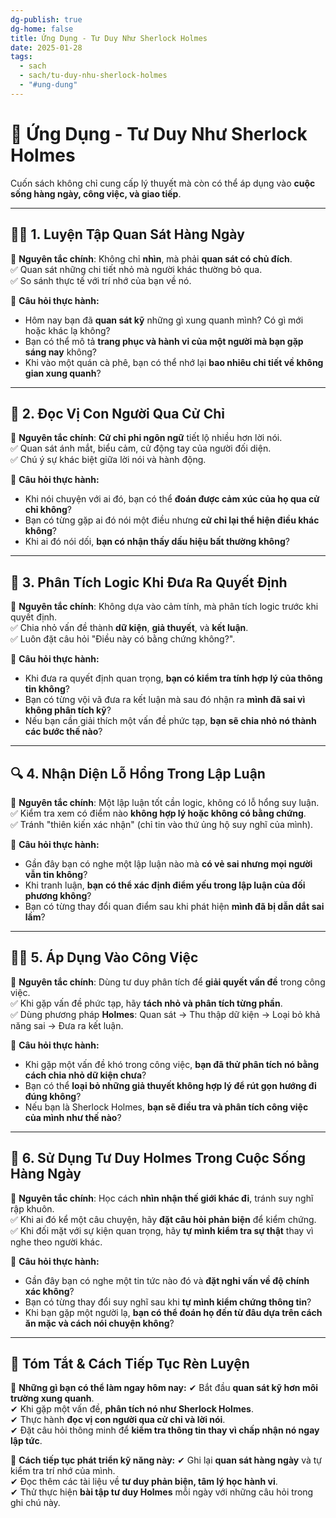 ```yaml
---
dg-publish: true
dg-home: false
title: Ứng Dụng - Tư Duy Như Sherlock Holmes
date: 2025-01-28
tags:
  - sach
  - sach/tu-duy-nhu-sherlock-holmes
  - "#ung-dung"
---
```

# 🎯 Ứng Dụng - Tư Duy Như Sherlock Holmes

Cuốn sách không chỉ cung cấp lý thuyết mà còn có thể áp dụng vào **cuộc sống hàng ngày, công việc, và giao tiếp**.  

---

## 🕵️‍♂️ **1. Luyện Tập Quan Sát Hàng Ngày**  
📌 **Nguyên tắc chính**: Không chỉ **nhìn**, mà phải **quan sát có chủ đích**.  
✅ Quan sát những chi tiết nhỏ mà người khác thường bỏ qua.  
✅ So sánh thực tế với trí nhớ của bạn về nó.  

🧠 **Câu hỏi thực hành:**  
- Hôm nay bạn đã **quan sát kỹ** những gì xung quanh mình? Có gì mới hoặc khác lạ không?  
- Bạn có thể mô tả **trang phục và hành vi của một người mà bạn gặp sáng nay** không?  
- Khi vào một quán cà phê, bạn có thể nhớ lại **bao nhiêu chi tiết về không gian xung quanh**?  

---

## 🧐 **2. Đọc Vị Con Người Qua Cử Chỉ**  
📌 **Nguyên tắc chính**: **Cử chỉ phi ngôn ngữ** tiết lộ nhiều hơn lời nói.  
✅ Quan sát ánh mắt, biểu cảm, cử động tay của người đối diện.  
✅ Chú ý sự khác biệt giữa lời nói và hành động.  

🧠 **Câu hỏi thực hành:**  
- Khi nói chuyện với ai đó, bạn có thể **đoán được cảm xúc của họ qua cử chỉ không**?
- Bạn có từng gặp ai đó nói một điều nhưng **cử chỉ lại thể hiện điều khác không**?  
- Khi ai đó nói dối, **bạn có nhận thấy dấu hiệu bất thường không**?  

---

## 🧩 **3. Phân Tích Logic Khi Đưa Ra Quyết Định**  
📌 **Nguyên tắc chính**: Không dựa vào cảm tính, mà phân tích logic trước khi quyết định.  
✅ Chia nhỏ vấn đề thành **dữ kiện**, **giả thuyết**, và **kết luận**.  
✅ Luôn đặt câu hỏi "Điều này có bằng chứng không?".  

🧠 **Câu hỏi thực hành:**  
- Khi đưa ra quyết định quan trọng, **bạn có kiểm tra tính hợp lý của thông tin không**?  
- Bạn có từng vội vã đưa ra kết luận mà sau đó nhận ra **mình đã sai vì không phân tích kỹ**?  
- Nếu bạn cần giải thích một vấn đề phức tạp, **bạn sẽ chia nhỏ nó thành các bước thế nào**?  

---

## 🔍 **4. Nhận Diện Lỗ Hổng Trong Lập Luận**  
📌 **Nguyên tắc chính**: Một lập luận tốt cần logic, không có lỗ hổng suy luận.  
✅ Kiểm tra xem có điểm nào **không hợp lý hoặc không có bằng chứng**.  
✅ Tránh "thiên kiến xác nhận" (chỉ tin vào thứ ủng hộ suy nghĩ của mình).  

🧠 **Câu hỏi thực hành:**  
- Gần đây bạn có nghe một lập luận nào mà **có vẻ sai nhưng mọi người vẫn tin không**?  
- Khi tranh luận, **bạn có thể xác định điểm yếu trong lập luận của đối phương không**?  
- Bạn có từng thay đổi quan điểm sau khi phát hiện **mình đã bị dẫn dắt sai lầm**?  

---

## 🕵️‍♂️ **5. Áp Dụng Vào Công Việc**  
📌 **Nguyên tắc chính**: Dùng tư duy phân tích để **giải quyết vấn đề** trong công việc.  
✅ Khi gặp vấn đề phức tạp, hãy **tách nhỏ và phân tích từng phần**.  
✅ Dùng phương pháp **Holmes**: Quan sát → Thu thập dữ kiện → Loại bỏ khả năng sai → Đưa ra kết luận.  

🧠 **Câu hỏi thực hành:**  
- Khi gặp một vấn đề khó trong công việc, **bạn đã thử phân tích nó bằng cách chia nhỏ dữ kiện chưa**?  
- Bạn có thể **loại bỏ những giả thuyết không hợp lý để rút gọn hướng đi đúng không**?  
- Nếu bạn là Sherlock Holmes, **bạn sẽ điều tra và phân tích công việc của mình như thế nào**?  

---

## 🎯 **6. Sử Dụng Tư Duy Holmes Trong Cuộc Sống Hàng Ngày**  
📌 **Nguyên tắc chính**: Học cách **nhìn nhận thế giới khác đi**, tránh suy nghĩ rập khuôn.  
✅ Khi ai đó kể một câu chuyện, hãy **đặt câu hỏi phản biện** để kiểm chứng.  
✅ Khi đối mặt với sự kiện quan trọng, hãy **tự mình kiểm tra sự thật** thay vì nghe theo người khác.  

🧠 **Câu hỏi thực hành:**  
- Gần đây bạn có nghe một tin tức nào đó và **đặt nghi vấn về độ chính xác không**?  
- Bạn có từng thay đổi suy nghĩ sau khi **tự mình kiểm chứng thông tin**?  
- Khi bạn gặp một người lạ, **bạn có thể đoán họ đến từ đâu dựa trên cách ăn mặc và cách nói chuyện không**?  

---

## 🚀 **Tóm Tắt & Cách Tiếp Tục Rèn Luyện**
📌 **Những gì bạn có thể làm ngay hôm nay:**
✔ Bắt đầu **quan sát kỹ hơn môi trường xung quanh**.  
✔ Khi gặp một vấn đề, **phân tích nó như Sherlock Holmes**.  
✔ Thực hành **đọc vị con người qua cử chỉ và lời nói**.  
✔ Đặt câu hỏi thông minh để **kiểm tra thông tin thay vì chấp nhận nó ngay lập tức**.  

📌 **Cách tiếp tục phát triển kỹ năng này:**
✔ Ghi lại **quan sát hàng ngày** và tự kiểm tra trí nhớ của mình.  
✔ Đọc thêm các tài liệu về **tư duy phản biện, tâm lý học hành vi**.  
✔ Thử thực hiện **bài tập tư duy Holmes** mỗi ngày với những câu hỏi trong ghi chú này.  

